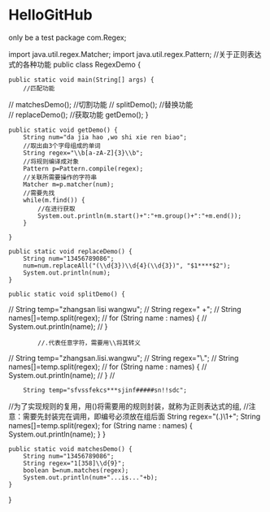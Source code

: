 # HelloGitHub
only be a test
package com.Regex;

import java.util.regex.Matcher;
import java.util.regex.Pattern;
//关于正则表达式的各种功能
public class RegexDemo {

	public static void main(String[] args) {
		//匹配功能
//		matchesDemo();
    //切割功能
//		splitDemo();
    //替换功能  
//		replaceDemo();
    //获取功能
		getDemo();
	}

	public static void getDemo() {
		String num="da jia hao ,wo shi xie ren biao";
		//取出由3个字母组成的单词
		String regex="\\b[a-zA-Z]{3}\\b";
		//将规则编译成对象
		Pattern p=Pattern.compile(regex);
		//关联所需要操作的字符串
		Matcher m=p.matcher(num);
		//需要先找
		while(m.find()) {
			//在进行获取
			System.out.println(m.start()+":"+m.group()+":"+m.end());
		}
		
	}

	public static void replaceDemo() {
		String num="13456789086";
		num=num.replaceAll("(\\d{3})\\d{4}(\\d{3})", "$1****$2");
		System.out.println(num);
	}

	public static void splitDemo() {
//		String temp="zhangsan  lisi    wangwu";
//		String regex=" +";
//		String names[]=temp.split(regex);
//		for (String name  : names) {
//			System.out.println(name);
//		}
		
		
			//.代表任意字符，需要用\\将其转义
//		String temp="zhangsan.lisi.wangwu";
//		String regex="\\.";
//		String names[]=temp.split(regex);
//		for (String name  : names) {
//			System.out.println(name);
//		}
//		
		
		String temp="sfvssfekcs***sjinf#####sn!!sdc";
//为了实现规则的复用，用()将需要用的规则封装，就称为正则表达式的组,
//注意：需要先封装完在调用，即编号必须放在组后面
		String regex="(.)\\1+";
		String names[]=temp.split(regex);
		for (String name  : names) {
		System.out.println(name);
	}
	}

	public static void matchesDemo() {
		String num="13456789086";
		String regex="1[358]\\d{9}";
		boolean b=num.matches(regex);
		System.out.println(num+"...is..."+b);
	}

}

